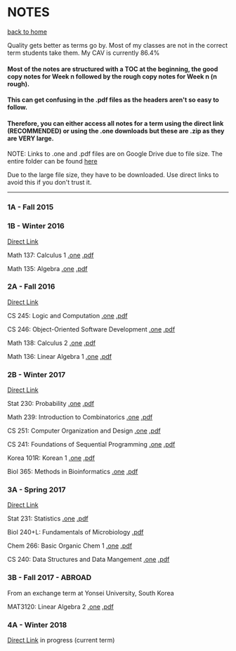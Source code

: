 # NOTES
[back to home](/index.md)


Quality gets better as terms go by.
Most of my classes are not in the correct term students take them.
My CAV is currently 86.4%

#### Most of the notes are structured with a TOC at the beginning, the good copy notes for Week n followed by the rough copy notes for Week n (n rough).

#### This can get confusing in the .pdf files as the headers aren't so easy to follow. 
#### Therefore, you can either access all notes for a term using the direct link (RECOMMENDED) or using the .one downloads but these are .zip as they are VERY large.

NOTE: Links to .one and .pdf files are on Google Drive due to file size. The entire folder can be found [here](https://drive.google.com/open?id=1MABCjZaeFcJ6w1BYGX2hWr00i9tJDBRp)

Due to the large file size, they have to be downloaded. Use direct links to avoid this if you don't trust it.

*****

### 1A - Fall 2015


### 1B - Winter 2016

[Direct Link](https://1drv.ms/u/s!AmDkogMdOs_erlvQA6Y40fKM2gG-)

Math 137: Calculus 1 [.one](https://drive.google.com/open?id=1P2JRNZ1vdhhEjm1-yyKFmi0WSVsmSwFB) 
[.pdf](https://drive.google.com/open?id=1SAyxBl4vv51ogrm175PzfGf9gvLb-STt)

Math 135: Algebra [.one](https://drive.google.com/open?id=1k8O9qnALZ18QddYJDYbbXMvIPO7a2Ch7) 
[.pdf](https://drive.google.com/open?id=16tSA2CyQLHdVlPZb8_nCD3NIX8cf1R04)

### 2A - Fall 2016

[Direct Link](https://1drv.ms/u/s!AmDkogMdOs_esB7lJuMaiQNJF6Je)

CS 245: Logic and Computation [.one](https://drive.google.com/open?id=1j97Rb-raaEqlblS8YQnj2N3dKp4yilND)
[.pdf](https://drive.google.com/open?id=1esSewYWpg4A5wILHdQffuqoOXzDQcP4O)

CS 246: Object-Oriented Software Development [.one](https://drive.google.com/open?id=1UFjnW7_hZUWFcpwYxXrwdg5q9-MbGgsK)
[.pdf](https://drive.google.com/open?id=1Lv6a1rnuW-eBJZJuB1Tq2PKoKGnHYTs8)

Math 138: Calculus 2 [.one](https://drive.google.com/open?id=1XPei6R4wRmOHqyb3o9lz6k4yaVqdBd5J)
[.pdf](https://drive.google.com/open?id=1C6fukmnKbA2mxV5GnM0Ec-0zC9sIcJeu)

Math 136: Linear Algebra 1 [.one](https://drive.google.com/open?id=1ke-7eHcLRFDgwhUHPAjtUpYuJ9gHXYj3)
[.pdf](https://drive.google.com/open?id=1ZeQuPTNAsBaKP06RdrIMXZQpJYvm1xVy)

### 2B - Winter 2017

[Direct Link](https://1drv.ms/u/s!AmDkogMdOs_e8l4_6cF1WVTNZNFi)

Stat 230: Probability [.one](https://drive.google.com/open?id=1niqe7_Z2gMfjOW74KR2-5QP73tx8y6NU) 
[.pdf](https://drive.google.com/open?id=1opq7UcQ-EAdpxI4k-B7IZK3Qg8MRgnJS)

Math 239: Introduction to Combinatorics [.one](https://drive.google.com/open?id=1fEYGTYcrCRqwr6r0tGrIa_Ij2BOGEBQE)
[.pdf](https://drive.google.com/open?id=1MTawLcfUG7jiyLQghksoECSgWfALEwqC)

CS 251: Computer Organization and Design [.one](https://drive.google.com/open?id=1kzhbwtAUZgPT7rrJm6St-NPkXqxp5fT5)
[.pdf](https://drive.google.com/open?id=1gDbF9vc_pV0aiaCVxoLDTcimPGJ5Wf-h)

CS 241: Foundations of Sequential Programming [.one](https://drive.google.com/open?id=1t5mqEozLJdYP_elykTQmF8mKo1qfl2gR)
[.pdf](https://drive.google.com/open?id=1dcsZu_C_oS3AwgtYWoxJ-kjkLnfsxwDX)

Korea 101R: Korean 1 [.one](https://drive.google.com/open?id=1rIp0juD7W-TvxBodmXjDIEEO-hsuq1lU)
[.pdf](https://drive.google.com/open?id=124uMYrhBfCUHkd5MlYNav4r_uE7MfzNS)

Biol 365: Methods in Bioinformatics [.one](https://drive.google.com/open?id=1CVakp1CaRmA8OgB99mlmGAKHgDWhPQjs)
[.pdf](https://drive.google.com/open?id=1KbIaqXCcynRcQISr2wJp4gfZR426vUp0)

### 3A - Spring 2017

[Direct Link](https://1drv.ms/u/s!AmDkogMdOs_egYJDaQH8eIBXd2rwqw)

Stat 231: Statistics [.one](https://drive.google.com/open?id=1zxi4HEcYx5jNn5rLe3cWFtuzHUdBsXhu)
[.pdf](https://drive.google.com/open?id=1YR7Fz8XD_LVhWkN1GaWzKIJm-Z_3k59f)

Biol 240+L: Fundamentals of Microbiology
[.pdf](https://drive.google.com/open?id=1ojT1sDdvI8p_uz-179W4IEsXPXHGfl1O)

Chem 266: Basic Organic Chem 1 [.one](https://drive.google.com/open?id=1dD4fYOd-fbgxTWWex-ZhN9smk5fVSV3D)
[.pdf](https://drive.google.com/open?id=19d6QNFf6BC-4f01AjKrNowj4U-d5d6tD)

CS 240: Data Structures and Data Mangement [.one](https://drive.google.com/open?id=1suCF8AcvtVOzjX8k2skQbzxCTX1H8Xse)
[.pdf](https://drive.google.com/open?id=1A-hALRIG6wZIe1N6M-80HymFCcvBMJEH)

### 3B - Fall 2017 - ABROAD

From an exchange term at Yonsei University, South Korea

MAT3120: Linear Algebra 2 [.one](https://drive.google.com/open?id=19cr0CsvuBbpsqdMEUjmi5pCrZg74VVsj)
[.pdf]()

### 4A - Winter 2018

[Direct Link](https://eduuwaterloo-my.sharepoint.com/:o:/g/personal/msbukal_edu_uwaterloo_ca/EsPelA77qYlDpEcAda3eME8B3OChTn5VIK2EuHPRhaPlJQ) in progress (current term)

